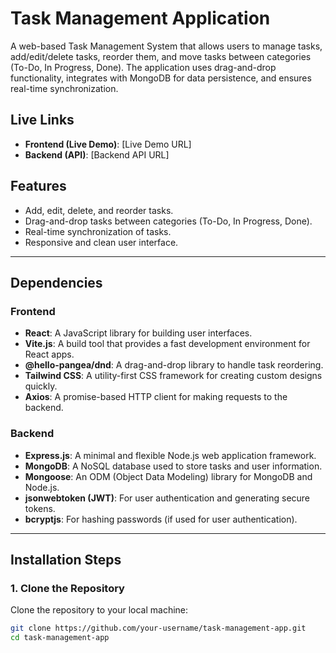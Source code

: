 # Task Management Application

A web-based Task Management System that allows users to manage tasks, add/edit/delete tasks, reorder them, and move tasks between categories (To-Do, In Progress, Done). The application uses drag-and-drop functionality, integrates with MongoDB for data persistence, and ensures real-time synchronization.

## Live Links

- **Frontend (Live Demo)**: [Live Demo URL]
- **Backend (API)**: [Backend API URL]

## Features

- Add, edit, delete, and reorder tasks.
- Drag-and-drop tasks between categories (To-Do, In Progress, Done).
- Real-time synchronization of tasks.
- Responsive and clean user interface.

---

## Dependencies

### Frontend

- **React**: A JavaScript library for building user interfaces.
- **Vite.js**: A build tool that provides a fast development environment for React apps.
- **@hello-pangea/dnd**: A drag-and-drop library to handle task reordering.
- **Tailwind CSS**: A utility-first CSS framework for creating custom designs quickly.
- **Axios**: A promise-based HTTP client for making requests to the backend.

### Backend

- **Express.js**: A minimal and flexible Node.js web application framework.
- **MongoDB**: A NoSQL database used to store tasks and user information.
- **Mongoose**: An ODM (Object Data Modeling) library for MongoDB and Node.js.
- **jsonwebtoken (JWT)**: For user authentication and generating secure tokens.
- **bcryptjs**: For hashing passwords (if used for user authentication).

---

## Installation Steps

### 1. Clone the Repository

Clone the repository to your local machine:

```bash
git clone https://github.com/your-username/task-management-app.git
cd task-management-app
